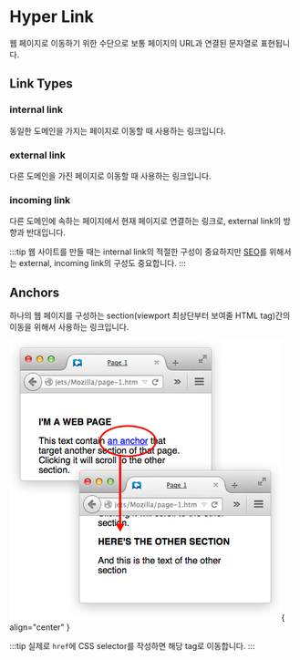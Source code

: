 # Hyper Link

웹 페이지로 이동하기 위한 수단으로 보통 페이지의 URL과 연결된 문자열로 표현됩니다.

## Link Types

### internal link

동일한 도메인을 가지는 페이지로 이동할 때 사용하는 링크입니다.

### external link

다른 도메인을 가진 페이지로 이동할 때 사용하는 링크입니다.

### incoming link

다른 도메인에 속하는 페이지에서 현재 페이지로 연결하는 링크로, external link의 방향과 반대입니다.

:::tip
웹 사이트를 만들 때는 internal link의 적절한 구성이 중요하지만 [SEO](../../frontend/seo/seo.md)를 위해서는 external, incoming link의 구성도 중요합니다.
:::

## Anchors

하나의 웹 페이지를 구성하는 section(viewport 최상단부터 보여줄 HTML tag)간의 이동을 위해서 사용하는 링크입니다.

![Anchors](../image/anchors.png){ align="center" }

:::tip
실제로 `href`에 CSS selector를 작성하면 해당 tag로 이동합니다.
:::
